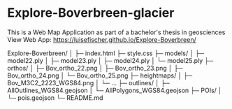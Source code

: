 # Explore-Boverbreen-glacier
This is a Web Map Application as part of a bachelor's thesis in geosciences
View Web App: https://luisefischer.github.io/Explore-Boverbreen/


Explore-Boverbreen/
│
├─ index.html
├─ style.css
├─ models/
│   ├─ model22.ply
│   ├─ model23.ply
│   ├─ model24.ply
│   └─ model25.ply
├─ orthos/
│   ├─ Bov_ortho_22.png
│   ├─ Bov_ortho_23.png
│   ├─ Bov_ortho_24.png
│   └─ Bov_ortho_25.png
├─ heightmaps/
│   ├─ Bov_M3C2_2223_WGS84.png
│   └─ ...
├─ outlines/
│   ├─ AllOutlines_WGS84.geojson
│   └─ AllPolygons_WGS84.geojson
├─ POIs/
│   └─ pois.geojson
└─ README.md
